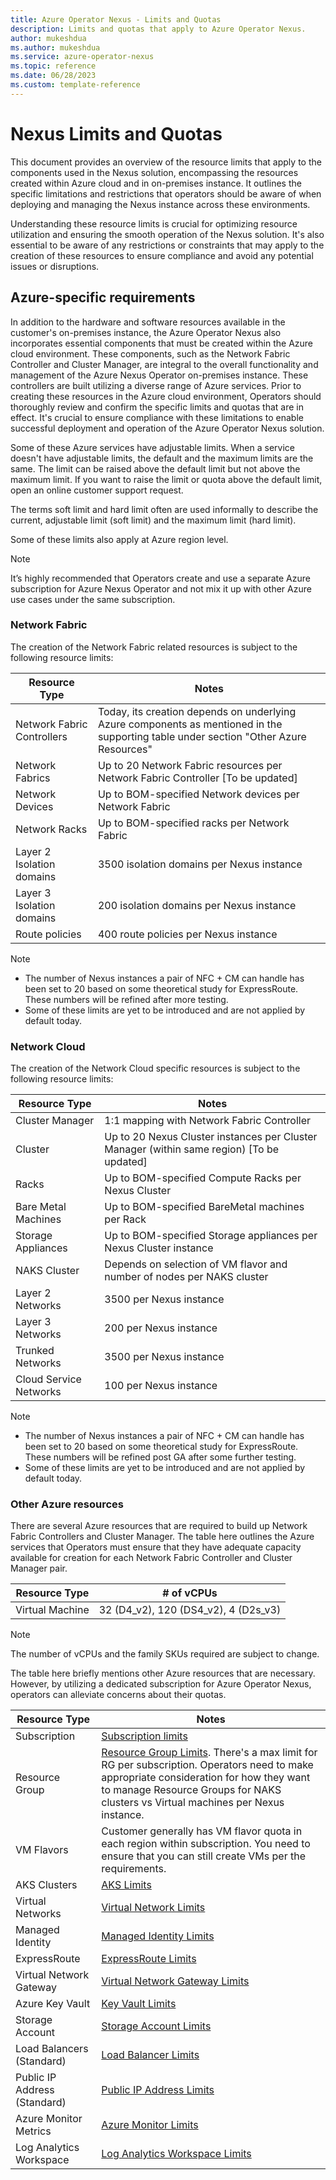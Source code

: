 ```yaml
---
title: Azure Operator Nexus - Limits and Quotas
description: Limits and quotas that apply to Azure Operator Nexus.
author: mukeshdua
ms.author: mukeshdua
ms.service: azure-operator-nexus
ms.topic: reference
ms.date: 06/28/2023
ms.custom: template-reference
---
```


# Nexus Limits and Quotas

This document provides an overview of the resource limits that apply to the components used in the Nexus solution, encompassing the resources created within Azure cloud and in on-premises instance. It outlines the specific limitations and restrictions that operators should be aware of when deploying and managing the Nexus instance across these environments.

Understanding these resource limits is crucial for optimizing resource utilization and ensuring the smooth operation of the Nexus solution. It's also essential to be aware of any restrictions or constraints that may apply to the creation of these resources to ensure compliance and avoid any potential issues or disruptions.

## Azure-specific requirements

In addition to the hardware and software resources available in the customer's on-premises instance, the Azure Operator Nexus also incorporates essential components that must be created within the Azure cloud environment. These components, such as the Network Fabric Controller and Cluster Manager, are integral to the overall functionality and management of the Azure Nexus Operator on-premises instance. These controllers are built utilizing a diverse range of Azure services. Prior to creating these resources in the Azure cloud environment, Operators should thoroughly review and confirm the specific limits and quotas that are in effect. It's crucial to ensure compliance with these limitations to enable successful deployment and operation of the Azure Operator Nexus solution.

Some of these Azure services have adjustable limits. When a service doesn't have adjustable limits, the default and the maximum limits are the same. The limit can be raised above the default limit but not above the maximum limit. If you want to raise the limit or quota above the default limit, open an online customer support request.

The terms soft limit and hard limit often are used informally to describe the current, adjustable limit (soft limit) and the maximum limit (hard limit).

Some of these limits also apply at Azure region level.

> [!NOTE]
> It’s highly recommended that Operators create and use a separate Azure subscription for Azure Nexus Operator and not mix it up with other Azure use cases under the same subscription.

### Network Fabric

The creation of the Network Fabric related resources is subject to the following resource limits:

| Resource Type               | Notes |
| --------------------------- | -------------------------|
| Network Fabric Controllers  | Today, its creation depends on underlying Azure components as mentioned in the supporting table under section "Other Azure Resources" |
| Network Fabrics             | Up to 20 Network Fabric resources per Network Fabric Controller [To be updated] |
| Network Devices             | Up to BOM-specified Network devices per Network Fabric |
| Network Racks               | Up to BOM-specified racks per Network Fabric |
| Layer 2 Isolation domains   | 3500 isolation domains per Nexus instance |
| Layer 3 Isolation domains   | 200 isolation domains per Nexus instance |
| Route policies              | 400 route policies per Nexus instance |

> [!NOTE]
> * The number of Nexus instances a pair of NFC + CM can handle has been set to 20 based on some theoretical study for ExpressRoute. These numbers will be refined after more testing. 
> * Some of these limits are yet to be introduced and are not applied by default today.

### Network Cloud
The creation of the Network Cloud specific resources is subject to the following resource limits:

| Resource Type               | Notes |
| --------------------------- | -------------------------|
| Cluster Manager             |	1:1 mapping with Network Fabric Controller |
| Cluster                     |	Up to 20 Nexus Cluster instances per Cluster Manager (within same region) [To be updated] |
| Racks                       |	Up to BOM-specified Compute Racks per Nexus Cluster |
| Bare Metal Machines         |	Up to BOM-specified BareMetal machines per Rack |
| Storage Appliances          |	Up to BOM-specified Storage appliances per Nexus Cluster instance |
| NAKS Cluster                |	Depends on selection of VM flavor and number of nodes per NAKS cluster |
| Layer 2 Networks            | 3500 per Nexus instance |
| Layer 3 Networks            | 200 per Nexus instance |
| Trunked Networks            | 3500 per Nexus instance |
| Cloud Service Networks      |	100 per Nexus instance |

> [!NOTE]
> * The number of Nexus instances a pair of NFC + CM can handle has been set to 20 based on some theoretical study for ExpressRoute. These numbers will be refined post GA after some further testing. 
> * Some of these limits are yet to be introduced and are not applied by default today.

### Other Azure resources
There are several Azure resources that are required to build up Network Fabric Controllers and Cluster Manager. The table here outlines the Azure services that Operators must ensure that they have adequate capacity available for creation for each Network Fabric Controller and Cluster Manager pair.

| Resource Type	              | # of vCPUs |
| --------------------------- | -------------------------|
| Virtual Machine             |	32 (D4_v2), 120 (DS4_v2), 4 (D2s_v3) |

> [!NOTE]
> The number of vCPUs and the family SKUs required are subject to change.

The table here briefly mentions other Azure resources that are necessary. However, by utilizing a dedicated subscription for Azure Operator Nexus, operators can alleviate concerns about their quotas.

| Resource Type                | Notes |
| ---------------------------- | -------------------------|
| Subscription	               | [Subscription limits](../azure-resource-manager/management/azure-subscription-service-limits.md) |
| Resource Group               | [Resource Group Limits](../azure-resource-manager/management/azure-subscription-service-limits.md#resource-group-limits). There's a max limit for RG per subscription. Operators need to make appropriate consideration for how they want to manage Resource Groups for NAKS clusters vs Virtual machines per Nexus instance. |
| VM Flavors	               | Customer generally has VM flavor quota in each region within subscription. You need to ensure that you can still create VMs per the requirements. |
| AKS Clusters	               | [AKS Limits](../azure-resource-manager/management/azure-subscription-service-limits.md#azure-kubernetes-service-limits) |
| Virtual Networks	           | [Virtual Network Limits](../azure-resource-manager/management/azure-subscription-service-limits.md#azure-resource-manager-virtual-networking-limits) |
| Managed Identity             | [Managed Identity Limits](../azure-resource-manager/management/azure-subscription-service-limits.md#managed-identity-limits) |
| ExpressRoute                 | [ExpressRoute Limits](../azure-resource-manager/management/azure-subscription-service-limits.md#expressroute-limits) |
| Virtual Network Gateway	   | [Virtual Network Gateway Limits](../azure-resource-manager/management/azure-subscription-service-limits.md#azure-resource-manager-virtual-networking-limits) |
| Azure Key Vault	           | [Key Vault Limits](../azure-resource-manager/management/azure-subscription-service-limits.md#key-vault-limits) |
| Storage Account	           | [Storage Account Limits](../azure-resource-manager/management/azure-subscription-service-limits.md#standard-storage-account-limits) |
| Load Balancers (Standard)	   | [Load Balancer Limits](../azure-resource-manager/management/azure-subscription-service-limits.md#load-balancer) |
| Public IP Address (Standard) | [Public IP Address Limits](../azure-resource-manager/management/azure-subscription-service-limits.md#publicip-address) |
| Azure Monitor Metrics	       | [Azure Monitor Limits](../azure-resource-manager/management/azure-subscription-service-limits.md#azure-monitor-limits) |
| Log Analytics Workspace	   | [Log Analytics Workspace Limits](../azure-monitor/service-limits.md#log-analytics-workspaces) |